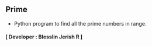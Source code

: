 ## Prime
- Python program to find all the prime numbers in range.
#### [ Developer : Blesslin Jerish R ]
